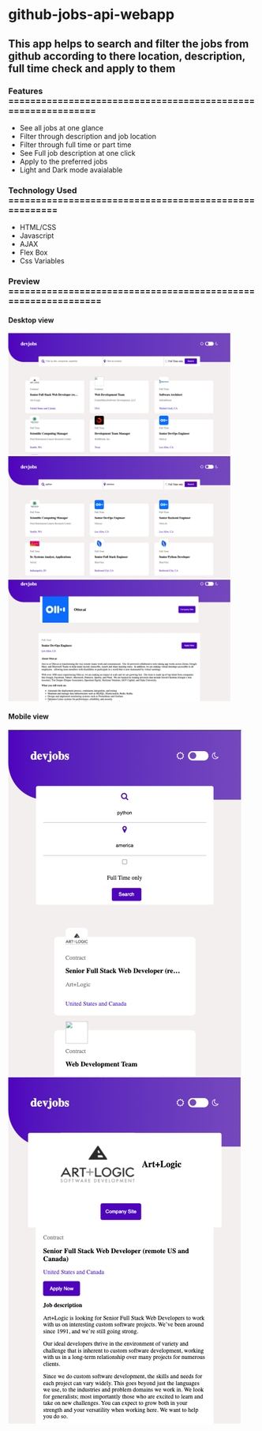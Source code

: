 # github-jobs-api-webapp

## This app helps to search and filter the jobs from github according to there location, description, full time check and apply to them

### Features =============================================================
<ul>
  <li>See all jobs at one glance</li>
  <li>Filter through description and job location</li>
  <li>Filter through full time or part time</li>
  <li>See Full job description at one click</li>
  <li>Apply to the preferred jobs</li>
  <li>Light and Dark mode avaialable</li>
</ul>


### Technology Used ======================================================
<ul>
  <li>HTML/CSS</li>
  <li>Javascript</li>
  <li>AJAX</li>
  <li>Flex Box</li>
  <li>Css Variables</li>
</ul>

### Preview ==============================================================

#### Desktop view
<p display = "flex">
<img src = "assets/images/Screenshot 2021-03-17 at 1.56.49 PM.png" width="450">
<img src = "assets/images/Screenshot 2021-03-17 at 1.57.12 PM.png" width="450">
<img src = "assets/images/Screenshot 2021-03-17 at 1.57.34 PM.png" width="450">
</p>

#### Mobile view
<p display = "flex">
<img src = "assets/images/Screenshot 2021-03-17 at 1.58.06 PM.png">
<img src = "assets/images/Screenshot 2021-03-17 at 1.58.29 PM.png">
</p>
